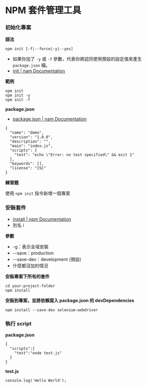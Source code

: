 # NPM 套件管理工具

### 初始化專案

**語法**

```
npm init [-f|--force|-y|--yes]
```

* 如果你加了 `-y` 或 `-f` 參數，代表你將認同使用預設的設定值來產生 `package.json` 檔。
* [init | nam Documentation](https://docs.npmjs.com/cli/init)

**範例**

```
npm init
npm init -y
npm init -f
```

**package.json**

* [package.json | nam Documentation](https://docs.npmjs.com/files/package.json)

```
{
  "name": "demo",
  "version": "1.0.0",
  "description": "",
  "main": "index.js",
  "scripts": {
    "test": "echo \"Error: no test specified\" && exit 1"
  },
  "keywords": [],
  "license": "ISC"
}
```

**練習題**

使用 `npm init` 指令新增一個專案

### 安裝套件

* [install | npm Documentation](https://docs.npmjs.com/cli/install)
* 別名 i

**參數**

* -g：表示全域安裝
* --save：production
* --save-dev：development (預設)
* 什麼都沒加的情況

<!-- 示範有 -g -S 的情況，及沒有加 --save 的情況。 -->

**安裝專案下所有的套件**

```
cd your-project-folder
npm install
```

**安裝到專案，並將依賴寫入 package.json 的 devDependencies**

```
npm install --save-dev selenium-webdriver
```

### 執行 script

**package.json**

```
{
  "scripts":{
    "test":"node test.js"
  }
}
```

**test.js**

```
console.log('Hello World');
```